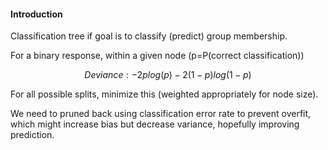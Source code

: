 #### Introduction
Classification tree if goal is to classify (predict) group membership.

For a binary response, within a given node (p=P(correct classification))

$$ Deviance: -2plog(p)-2(1-p)log(1-p)$$

For all possible splits, minimize this (weighted appropriately for node size).

We need to pruned back using classification error rate to prevent overfit, which might increase bias but decrease variance, hopefully improving prediction.